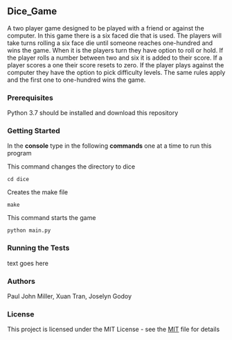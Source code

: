 ## Dice_Game



A two player game designed to be played with a friend or against the computer. In this game there is a six faced die that is used. The players will take turns rolling a six face die until someone reaches one-hundred and wins the game. When it is the players turn they have option to roll or hold. If the player rolls a number between two and six it is added to their score. If a player scores a one their score resets to zero.  If the player plays against the computer they have the option to pick difficulty levels. The same rules apply and the first one to one-hundred wins the game. 



### Prerequisites

Python 3.7 should be installed and download this repository 


### Getting Started ###

In the **console** type in the following 
**commands** one at a time to run this program 


This command changes the directory to dice 

``cd dice ``

Creates the make file 
 
 ``make ``

This command starts the game 

``python main.py``

### Running the Tests 

text goes here 


### Authors 

   Paul John Miller,  Xuan Tran, Joselyn Godoy

### License 

This project is licensed under the MIT License - see the [MIT](https://github.com/JHenrysson/dice_game/blob/joselyn_turn/LICENSE) file for details



